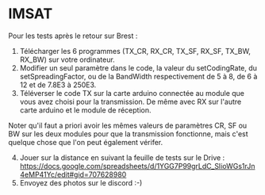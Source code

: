 # IMSAT

Pour les tests après le retour sur Brest : 

1) Télécharger les 6 programmes (TX_CR, RX_CR, TX_SF, RX_SF, TX_BW, RX_BW) sur votre ordinateur.
2) Modifier un seul paramètre dans le code, la valeur du setCodingRate, du setSpreadingFactor, ou de la BandWidth respectivement de 5 à 8, de 6 à 12 et de 7.8E3 à 250E3.
3) Téléverser le code TX sur la carte arduino connectée au module que vous avez choisi pour la transmission. De même avec RX sur l'autre carte arduino et le module de réception.

Noter qu'il faut a priori avoir les mêmes valeurs de paramètres CR, SF ou BW sur les deux modules pour que la transmission fonctionne, mais c'est quelque chose que l'on peut également vérifer.

4) Jouer sur la distance en suivant la feuille de tests sur le Drive : https://docs.google.com/spreadsheets/d/1YGG7P99grLdC_SIioWGs1rJn4eMP41Yc/edit#gid=707628980
5) Envoyez des photos sur le discord :-)
